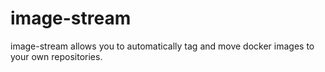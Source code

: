 # image-stream
image-stream allows you to automatically tag and move docker images to your own repositories.

